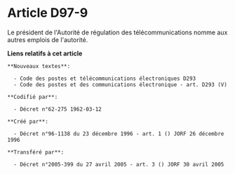 # Article D97-9

Le président de l'Autorité de régulation des télécommunications nomme aux autres emplois de l'autorité.

**Liens relatifs à cet article**

	**Nouveaux textes**:

	  - Code des postes et télécommunications électroniques D293
	  - Code des postes et des communications électronique - art. D293 (V)

	**Codifié par**:

	  - Décret n°62-275 1962-03-12

	**Créé par**:

	  - Décret n°96-1138 du 23 décembre 1996 - art. 1 () JORF 26 décembre 1996

	**Transféré par**:

	  - Décret n°2005-399 du 27 avril 2005 - art. 3 () JORF 30 avril 2005
